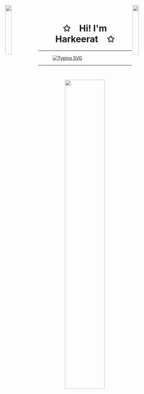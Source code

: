 <img align="left" src="https://github.com/eKeiran/eKeiran/assets/34791715/a34563d9-6672-41a7-9e95-dbbd4649050e" width="20%" style="display:inline;">
<img align="right" src="https://github.com/eKeiran/eKeiran/assets/34791715/a34563d9-6672-41a7-9e95-dbbd4649050e" width="20%" style="display:inline;">
<br>

<p align="center">
    <h1 align="center">✩&emsp;Hi! I'm Harkeerat&emsp;✩</h1>
</p>
<p align="center">
    <hr> &emsp;&emsp;&emsp;
    <a href="https://git.io/typing-svg"><img src="https://readme-typing-svg.herokuapp.com?font=Fira+Code&weight=600&size=19&duration=1000&pause=500&color=7C38F7&center=true&multiline=true&width=435&lines=I'm+a+full+stack+software+developer%F0%9F%92%BB;+and+an+amateur+Astronomer+%F0%9F%94%AD%E2%9C%A8" alt="Typing SVG" /></a></a><hr>
</p>
<br>
<p align="center">
    <a href="https://github.com/eKeiran"><img width="50%" src="https://github-readme-stats.vercel.app/api/top-langs/?username=eKeiran&theme=dark&hide=html&layout=compact&langs_count=5&bg_color=101010&hide_title=true"></a>
</p>
